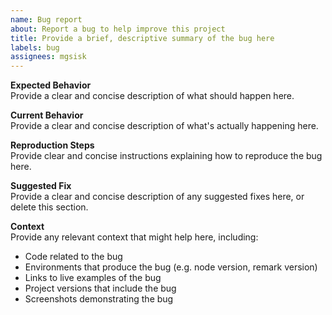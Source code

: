 ```yaml
---
name: Bug report
about: Report a bug to help improve this project
title: Provide a brief, descriptive summary of the bug here
labels: bug
assignees: mgsisk
---
```


**Expected Behavior**\
Provide a clear and concise description of what should happen here.

**Current Behavior**\
Provide a clear and concise description of what's actually happening here.

**Reproduction Steps**\
Provide clear and concise instructions explaining how to reproduce the bug here.

**Suggested Fix**\
Provide a clear and concise description of any suggested fixes here, or delete
this section.

**Context**\
Provide any relevant context that might help here, including:

- Code related to the bug
- Environments that produce the bug (e.g. node version, remark version)
- Links to live examples of the bug
- Project versions that include the bug
- Screenshots demonstrating the bug

